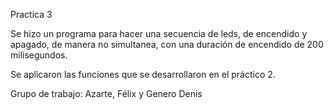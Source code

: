 Practica 3

Se hizo un programa para hacer una secuencia de leds, de encendido y apagado, de manera no simultanea, con una duración de encendido de 200 milisegundos.

Se aplicaron las funciones que se desarrollaron en el práctico 2.

Grupo de trabajo: Azarte, Félix y Genero Denis

